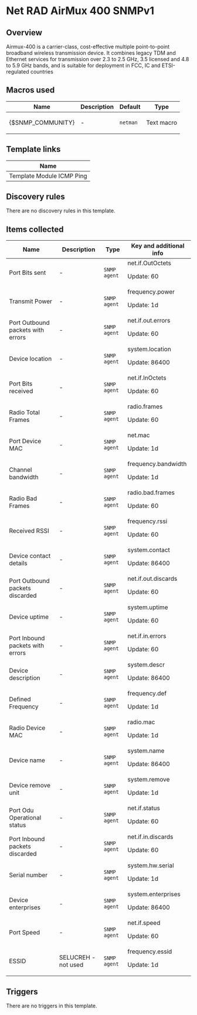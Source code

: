 # Net RAD AirMux 400 SNMPv1

## Overview

Airmux-400 is a carrier-class, cost-effective multiple point-to-point broadband wireless transmission device. It combines legacy TDM and Ethernet services for transmission over 2.3 to 2.5 GHz, 3.5 licensed and 4.8 to 5.9 GHz bands, and is suitable for deployment in FCC, IC and ETSI-regulated countries



## Macros used

|Name|Description|Default|Type|
|----|-----------|-------|----|
|{$SNMP_COMMUNITY}|<p>-</p>|`netman`|Text macro|
## Template links

|Name|
|----|
|Template Module ICMP Ping|
## Discovery rules

There are no discovery rules in this template.

## Items collected

|Name|Description|Type|Key and additional info|
|----|-----------|----|----|
|Port Bits sent|<p>-</p>|`SNMP agent`|net.if.OutOctets<p>Update: 60</p>|
|Transmit Power|<p>-</p>|`SNMP agent`|frequency.power<p>Update: 1d</p>|
|Port Outbound packets with errors|<p>-</p>|`SNMP agent`|net.if.out.errors<p>Update: 60</p>|
|Device location|<p>-</p>|`SNMP agent`|system.location<p>Update: 86400</p>|
|Port Bits received|<p>-</p>|`SNMP agent`|net.if.InOctets<p>Update: 60</p>|
|Radio Total Frames|<p>-</p>|`SNMP agent`|radio.frames<p>Update: 60</p>|
|Port Device MAC|<p>-</p>|`SNMP agent`|net.mac<p>Update: 1d</p>|
|Channel bandwidth|<p>-</p>|`SNMP agent`|frequency.bandwidth<p>Update: 1d</p>|
|Radio Bad Frames|<p>-</p>|`SNMP agent`|radio.bad.frames<p>Update: 60</p>|
|Received RSSI|<p>-</p>|`SNMP agent`|frequency.rssi<p>Update: 60</p>|
|Device contact details|<p>-</p>|`SNMP agent`|system.contact<p>Update: 86400</p>|
|Port Outbound packets discarded|<p>-</p>|`SNMP agent`|net.if.out.discards<p>Update: 60</p>|
|Device uptime|<p>-</p>|`SNMP agent`|system.uptime<p>Update: 60</p>|
|Port Inbound packets with errors|<p>-</p>|`SNMP agent`|net.if.in.errors<p>Update: 60</p>|
|Device description|<p>-</p>|`SNMP agent`|system.descr<p>Update: 86400</p>|
|Defined Frequency|<p>-</p>|`SNMP agent`|frequency.def<p>Update: 1d</p>|
|Radio Device MAC|<p>-</p>|`SNMP agent`|radio.mac<p>Update: 1d</p>|
|Device name|<p>-</p>|`SNMP agent`|system.name<p>Update: 86400</p>|
|Device remove unit|<p>-</p>|`SNMP agent`|system.remove<p>Update: 1d</p>|
|Port Odu Operational status|<p>-</p>|`SNMP agent`|net.if.status<p>Update: 60</p>|
|Port Inbound packets discarded|<p>-</p>|`SNMP agent`|net.if.in.discards<p>Update: 60</p>|
|Serial number|<p>-</p>|`SNMP agent`|system.hw.serial<p>Update: 1d</p>|
|Device enterprises|<p>-</p>|`SNMP agent`|system.enterprises<p>Update: 86400</p>|
|Port Speed|<p>-</p>|`SNMP agent`|net.if.speed<p>Update: 60</p>|
|ESSID|<p>SELUCREH - not used</p>|`SNMP agent`|frequency.essid<p>Update: 1d</p>|
## Triggers

There are no triggers in this template.

